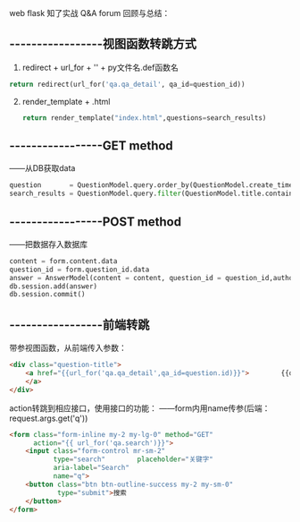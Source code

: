 web flask 知了实战 Q&A forum
回顾与总结：
## -----------------视图函数转跳方式
1. redirect + url_for + '' + py文件名.def函数名 

```python
return redirect(url_for('qa.qa_detail', qa_id=question_id))
```

2. render_template + .html 

   ```python
   return render_template("index.html",questions=search_results)
   ```

## -----------------GET method
——从DB获取data

```python
question	   = QuestionModel.query.order_by(QuestionModel.create_time.desc()).all()
search_results = QuestionModel.query.filter(QuestionModel.title.contains(q)).all()
```

## -----------------POST method
——把数据存入数据库

```python
content = form.content.data
question_id = form.question_id.data
answer = AnswerModel(content = content, question_id = question_id,author_id = g.user.id)
db.session.add(answer)
db.session.commit()
```

##  -----------------前端转跳

带参视图函数，从前端传入参数：
```html
<div class="question-title">
    <a href="{{url_for('qa.qa_detail',qa_id=question.id)}}">		{{question.title}}
    </a>
</div>
```

action转跳到相应接口，使用接口的功能：
——form内用name传参(后端：request.args.get('q'))

```html
<form class="form-inline my-2 my-lg-0" method="GET" 
      action="{{ url_for('qa.search')}}">
    <input class="form-control mr-sm-2" 
           type="search" 		placeholder="关键字" 
           aria-label="Search" 
           name="q">
    <button class="btn btn-outline-success my-2 my-sm-0" 
            type="submit">搜索
    </button>
</form>
```

